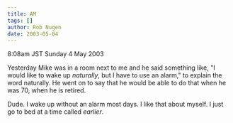 ```yaml
---
title: AM
tags: []
author: Rob Nugen
date: 2003-05-04
---
```


<p class=date>8:08am JST Sunday 4 May 2003</p>

<p>Yesterday Mike was in a room next to me and he said something like,
"I would like to wake up <em>naturally</em>, but I have to use an
alarm," to explain the word naturally.  He went on to say that he
would be able to do that when he was 70, when he is retired.</p>

<p>Dude.  I wake up without an alarm most days.  I like that about
myself.  I just go to bed at a time called <em>earlier</em>.</p>

